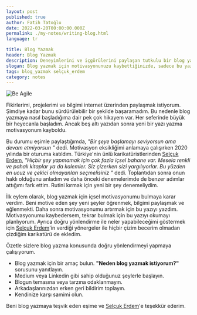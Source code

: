 ```yaml
---
layout: post
published: true
author: Fatih Tatoğlu
date: 2022-03-20T00:00:00.000Z
permalink: ./my-notes/writing-blog.html
language: tr

title: Blog Yazmak
header: Blog Yazmak
description: Deneyimlerini ve içgörülerini paylaşan tutkulu bir blog yazarının yolculuğuna katılın. Yazma, öğrenme ve eğlenme motivasyonunuzu ortaya çıkarın. Ayrıca kendi çizdiğim karikatürle şaşırtıcı bir değişime tanık olun.
slogan: Blog yazmak için motivasyonunuzu kaybettiğinizde, sadece bu yazıyı okuyun.
tags: blog_yazmak selçuk_erdem
category: notes
---
```


![Be Agile](../../image/be-agile-cartoon.jpg "Be Agile by Fatih Tatoğlu")

Fikirlerimi, projelerimi ve bilgimi internet üzerinden paylaşmak istiyorum. Şimdiye kadar bunu sürdürülebilir bir şekilde başaramadım. Bu nedenle blog yazmaya nasıl başladığıma dair pek çok hikayem var. Her seferinde büyük bir heyecanla başladım. Ancak beş altı yazıdan sonra yeni bir yazı yazma motivasyonum kayboldu.

Bu durumu eşimle paylaştığımda, *"Bir şeye başlamayı seviyorsun ama devam etmiyorsun "* dedi. Motivasyon eksikliğimi anlamaya çalışırken 2020 yılında bir oturuma katıldım. Türkiye'nin ünlü karikatüristlerinden [Selçuk Erdem](https://twitter.com/selcukerdem "Selçuk Erdem (@selcukerdem) / Twitter"), *"Hiçbir şey yapmamak için çok fazla içsel bahane var. Mesela renkli ve pahalı kitaplar ya da kalemler. Siz çizerken sizi yargılıyorlar. Bu yüzden en ucuz ve çekici olmayanları seçmelisiniz "* dedi. Toplantıdan sonra onun haklı olduğunu anladım ve daha önceki denemelerimde de benzer adımlar attığımı fark ettim. Rutini kırmak için yeni bir şey denemeliydim.

İlk eylem olarak, blog yazmak için içsel motivasyonumu bulmaya karar verdim. Beni motive eden şey yeni şeyler öğrenmek, bilgimi paylaşmak ve eğlenmekti. Daha sonra motivasyonumu artırmak için bu yazıyı yazdım. Motivasyonumu kaybedersem, tekrar bulmak için bu yazıyı okumayı planlıyorum. Ayrıca doğru yönlendirme ile neler yapabileceğimi göstermek için [Selçuk Erdem](https://twitter.com/selcukerdem "Selçuk Erdem (@selcukerdem) / Twitter")'in verdiği yönergeler ile hiçbir çizim becerim olmadan çizdiğim karikatürü de ekledim.

Özetle sizlere blog yazma konusunda doğru yönlendirmeyi yapmaya çalışıyorum.

- Blog yazmak için bir amaç bulun. **"Neden blog yazmak istiyorum?"** sorusunu yanıtlayın.
- Medium veya Linkedin gibi sahip olduğunuz şeylerle başlayın.
- Blogun temasına veya tarzına odaklanmayın.
- Arkadaşlarınızdan erken geri bildirim toplayın.
- Kendinize karşı samimi olun.

Beni blog yazmaya teşvik eden eşime ve [Selçuk Erdem](https://twitter.com/selcukerdem "Selçuk Erdem (@selcukerdem) / Twitter")'e teşekkür ederim.
